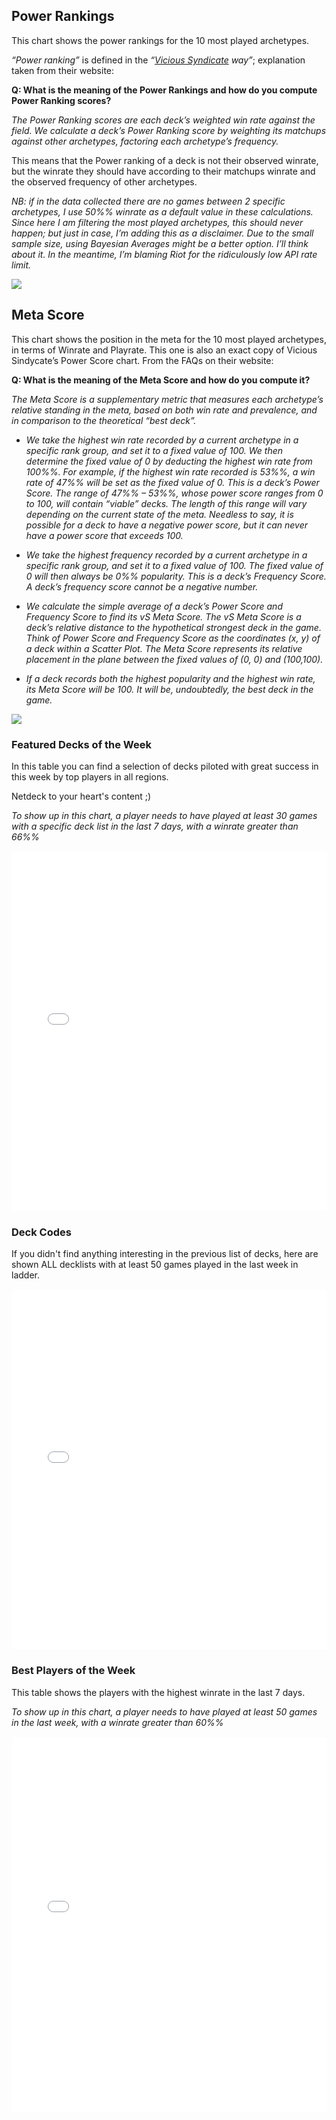 ## Power Rankings

This chart shows the power rankings for the 10 most played archetypes.

*“Power ranking”* is defined in the *“[Vicious Syndicate](https://www.vicioussyndicate.com/) way”*; explanation taken from their website:

**Q: What is the meaning of the Power Rankings and how do you compute Power Ranking scores?**

*The Power Ranking scores are each deck’s weighted win rate against the field. We calculate a deck’s Power Ranking score by weighting its matchups against other archetypes, factoring each archetype’s frequency.*

This means that the Power ranking of a deck is not their observed winrate, but the winrate they should have according to their matchups winrate and the observed frequency of other archetypes.

*NB: if in the data collected there are no games between 2 specific archetypes, I use 50%% winrate as a default value in these calculations. Since here I am filtering the most played archetypes, this should never happen; but just in case, I’m adding this as a disclaimer. Due to the small sample size, using Bayesian Averages might be a better option. I’ll think about it. In the meantime, I’m blaming Riot for the ridiculously low API rate limit.*

![](/assets/meta-report/mr%1$s/meta_score1.png)

## Meta Score

This chart shows the position in the meta for the 10 most played archetypes, in terms of Winrate and Playrate. This one is also an exact copy of Vicious Sindycate’s Power Score chart. From the FAQs on their website:

**Q: What is the meaning of the Meta Score and how do you compute it?**

*The Meta Score is a supplementary metric that measures each archetype’s relative standing in the meta, based on both win rate and prevalence, and in comparison to the theoretical “best deck”.*

  - *We take the highest win rate recorded by a current archetype in a specific rank group, and set it to a fixed value of 100. We then determine the fixed value of 0 by deducting the highest win rate from 100%%. For example, if the highest win rate recorded is 53%%, a win rate of 47%% will be set as the fixed value of 0. This is a deck’s Power Score. The range of 47%% – 53%%, whose power score ranges from 0 to 100, will contain “viable” decks. The length of this range will vary depending on the current state of the meta. Needless to say, it is possible for a deck to have a negative power score, but it can never have a power score that exceeds 100.*

  - *We take the highest frequency recorded by a current archetype in a specific rank group, and set it to a fixed value of 100. The fixed value of 0 will then always be 0%% popularity. This is a deck’s Frequency Score. A deck’s frequency score cannot be a negative number.*

  - *We calculate the simple average of a deck’s Power Score and Frequency Score to find its vS Meta Score. The vS Meta Score is a deck’s relative distance to the hypothetical strongest deck in the game. Think of Power Score and Frequency Score as the coordinates (x, y) of a deck within a Scatter Plot. The Meta Score represents its relative placement in the plane between the fixed values of (0, 0) and (100,100).*

  - *If a deck records both the highest popularity and the highest win rate, its Meta Score will be 100. It will be, undoubtedly, the best deck in the game.*

![](/assets/meta-report/mr%1$s/meta_score2.png)

### Featured Decks of the Week

In this table you can find a selection of decks piloted with great success in this week by top players in all regions.

Netdeck to your heart's content ;)

*To show up in this chart, a player needs to have played at least 30 games with a specific deck list in the last 7 days, with a winrate greater than 66%%*

   <iframe src="/assets/meta-report/mr%1$s/best_players.html" 
	width="100%%"
        height="575px"   
	style="border:1px solid transparent">
   </iframe>

### Deck Codes

If you didn't find anything interesting in the previous list of decks, here are shown ALL decklists with at least 50 games played in the last week in ladder.

   <iframe src="/assets/meta-report/mr%1$s/deck_codes.html" 
	width="100%%"
        height="575px"   
	style="border:1px solid transparent">
   </iframe>

### Best Players of the Week

This table shows the players with the highest winrate in the last 7 days.

*To show up in this chart, a player needs to have played at least 50 games in the last week, with a winrate greater than 60%%*

   <iframe src="/assets/meta-report/mr%1$s/player_leaderboard.html" 
	width="100%%"
        height="600px"   
	style="border:1px solid transparent">
   </iframe>

<script>

document.getElementById("defaultOpen-1").click();
document.getElementById("defaultOpen-2").click();
document.getElementById("defaultOpen-3").click();

function openTab(evt, tabName, boxName) {    
    var i, tabcontent, tablinks;

    var box = document.getElementById(boxName)

    tabcontent = box.getElementsByClassName("tabcontent");
    for (i = 0; i < tabcontent.length; i++) {
        tabcontent[i].style.display = "none";
    }

    tablinks = box.getElementsByClassName("tablinks");
    for (i = 0; i < tablinks.length; i++) {
        tablinks[i].className = tablinks[i].className.replace(" active", "");
    }

    document.getElementById(tabName).style.display = "block";
    evt.currentTarget.className += " active";
}

</script>